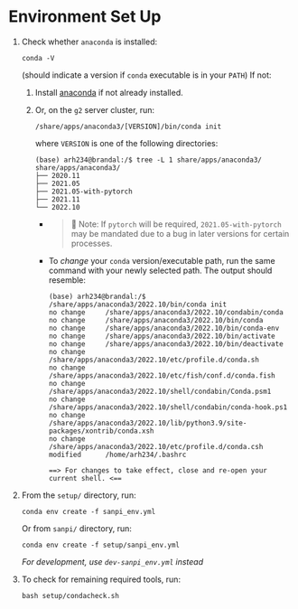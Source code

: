 # Environment Set Up

1. Check whether `anaconda` is installed:

   ```shell
   conda -V
   ```

   (should indicate a version if `conda` executable is in your `PATH`)
   If not:

   1. Install [anaconda](https://docs.anaconda.com/anaconda/install/index.html) if not already installed.
   2. Or, on the `g2` server cluster, run:

      ```shell
      /share/apps/anaconda3/[VERSION]/bin/conda init
      ```

      where `VERSION` is one of the following directories:

      ```shell
      (base) arh234@brandal:/$ tree -L 1 share/apps/anaconda3/
      share/apps/anaconda3/
      ├── 2020.11
      ├── 2021.05
      ├── 2021.05-with-pytorch
      ├── 2021.11
      └── 2022.10
      ```

      - > 📌 Note: If `pytorch` will be required, `2021.05-with-pytorch` may be mandated
        > due to a bug in later versions for certain processes.

      - To _change_ your `conda` version/executable path, run the same command with your newly selected path.
        The output should resemble:

        ```shell
        (base) arh234@brandal:/$ /share/apps/anaconda3/2022.10/bin/conda init
        no change     /share/apps/anaconda3/2022.10/condabin/conda
        no change     /share/apps/anaconda3/2022.10/bin/conda
        no change     /share/apps/anaconda3/2022.10/bin/conda-env
        no change     /share/apps/anaconda3/2022.10/bin/activate
        no change     /share/apps/anaconda3/2022.10/bin/deactivate
        no change     /share/apps/anaconda3/2022.10/etc/profile.d/conda.sh
        no change     /share/apps/anaconda3/2022.10/etc/fish/conf.d/conda.fish
        no change     /share/apps/anaconda3/2022.10/shell/condabin/Conda.psm1
        no change     /share/apps/anaconda3/2022.10/shell/condabin/conda-hook.ps1
        no change     /share/apps/anaconda3/2022.10/lib/python3.9/site-packages/xontrib/conda.xsh
        no change     /share/apps/anaconda3/2022.10/etc/profile.d/conda.csh
        modified      /home/arh234/.bashrc

        ==> For changes to take effect, close and re-open your current shell. <==
        ```

2. From the `setup/` directory, run:

   ```shell
   conda env create -f sanpi_env.yml
   ```

   Or from `sanpi/` directory, run:

   ```shell
   conda env create -f setup/sanpi_env.yml
   ```

   _For development, use `dev-sanpi_env.yml` instead_

3. To check for remaining required tools, run:

   ```shell
   bash setup/condacheck.sh
   ```
